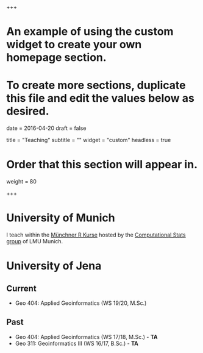 +++
# An example of using the custom widget to create your own homepage section.
# To create more sections, duplicate this file and edit the values below as desired.

date = 2016-04-20
draft = false

title = "Teaching"
subtitle = ""
widget = "custom"
headless = true

# Order that this section will appear in.
weight = 80

+++

# University of Munich

I teach within the [Münchner R Kurse](http://www.muenchner-r-kurse.de/kursangebot/) hosted by the [Computational Stats group](http://www.compstat.statistik.uni-muenchen.de/) of LMU Munich.

# University of Jena

## Current

- Geo 404: Applied Geoinformatics (WS 19/20, M.Sc.)

## Past

- Geo 404: Applied Geoinformatics (WS 17/18, M.Sc.) - **TA**
- Geo 311: Geoinformatics III (WS 16/17, B.Sc.) - **TA**
